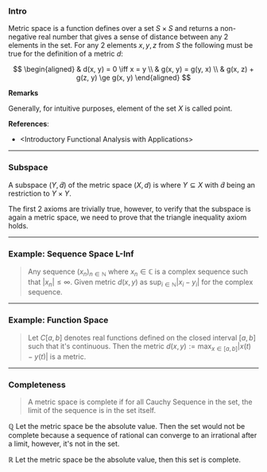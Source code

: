 ### **Intro**


Metric space is a function defines over a set $S\times S$ and returns a non-negative real number that gives a sense of distance between any 2 elements in the set. For any 2 elements $x, y, z$ from $S$ the following must be true for the definition of a metric $d$: 

$$
\begin{aligned}
    & d(x, y) = 0 \iff x = y
    \\
    & g(x, y) = g(y, x)
    \\
    & g(x, z) + g(z, y) \ge g(x, y)
\end{aligned}
$$

**Remarks**

Generally, for intuitive purposes, element of the set $X$ is called point. 

**References**: 
- \<Introductory Functional Analysis with Applications\> 

---
### **Subspace**

A subspace $(Y, \tilde d)$ of the metric space $(X, d)$ is where $Y\subseteq X$ with $\tilde d$ being an restriction to $Y\times Y$. 

The first 2 axioms are trivially true, however, to verify that the subspace is again a metric space, we need to prove that the triangle inequality axiom holds. 

---
### **Example: Sequence Space L-Inf**

> Any sequence $(x_n)_{n\in \mathbb N}$ where $x_n\in \mathbb C$ is a complex sequence such that $|x_n|\le \infty$. Given metric $d(x, y)$ as $\sup_{i\in \mathbb N}|x_i - y_i|$ for the complex sequence. 

---
### **Example: Function Space**

> Let $C[a, b]$ denotes real functions defined on the closed interval $[a, b]$ such that it's continuous. Then the metric $d(x, y) := \max_{x\in [a, b]} |x(t) - y(t)|$ is a metric. 

---
### **Completeness**

> A metric space is complete if for all Cauchy Sequence in the set, the limit of the sequence is in the set itself. 

$\mathbb Q$  Let the metric space be the absolute value. Then the set would not be complete because a sequence of rational can converge to an irrational after a limit, however, it's not in the set. 

$\mathbb R$ Let the metric space be the absolute value, then this set is complete. 